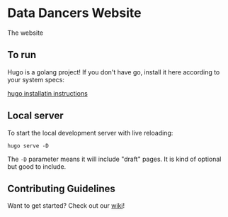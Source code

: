 # Data Dancers Website

The website

## To run

Hugo is a golang project! If you don't have go, install it here according to your system specs:

[hugo installatin instructions](https://gohugo.io/installation/)

## Local server 

To start the local development server with live reloading:

```
hugo serve -D
```

The `-D` parameter means it will include "draft" pages. It is kind of optional but good to include.


## Contributing Guidelines

Want to get started? Check out our [wiki](https://github.com/data-dancers/data-dancers.github.io/wiki/Contributing-Guidelines)!
